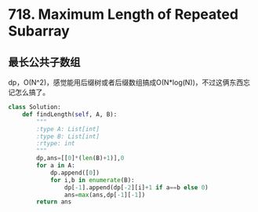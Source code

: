 # 718. Maximum Length of Repeated Subarray
## 最长公共子数组
dp，O(N^2)，感觉能用后缀树或者后缀数组搞成O(N*log(N))，不过这俩东西忘记怎么搞了。
``` python
class Solution:
    def findLength(self, A, B):
        """
        :type A: List[int]
        :type B: List[int]
        :rtype: int
        """
        dp,ans=[[0]*(len(B)+1)],0
        for a in A:
            dp.append([0])
            for i,b in enumerate(B):
                dp[-1].append(dp[-2][i]+1 if a==b else 0)
                ans=max(ans,dp[-1][-1])
        return ans
```
